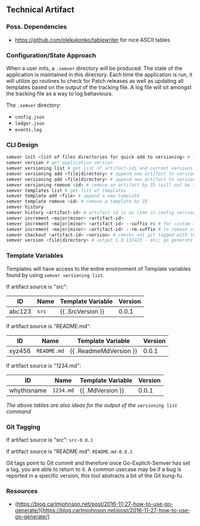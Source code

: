 ## Technical Artifact

### Poss. Dependencies

- https://github.com/olekukonko/tablewriter for nice ASCII tables

### Configuration/State Approach

When a user inits, a `.semver` directory will be produced. The state of the application is maintained in this directory. Each time the application is run, it will utilize go routines to check for Patch releases as well as updating all templates based on the output of the tracking file. A log file will sit amongst the tracking file as a way to log behaviours.

The `.semver` directory:

- `config.json`
- `ledger.json`
- `events.log`

### CLI Design

```sh
semver init <list of files directories for quick add to versioning> # i.e. `v init src tests xyz.wireframe`
semver version # get application version
semver versioning list # get list of artifact-ids and current versions (in tabular form)
semver versioning add <file|directory> # append new artifact to versioning list
semver versioning add <file|directory> # append new artifact to versioning list
semver versioning remove <id> # remove an artifact by ID (will not be removed from history or ledger)
semver templates list # get list of templates
semver template add <file> # append a new template
semver template remove <id> # remove a template by ID
semver history
semver history <artifact-id> # artifact-id is an item in config versioning / consider pulling commit information per minor releases or an artifact?
semver increment <major|minor> <artifact-id>
semver increment <major|minor> <artifact-id> --suffix rc # for custom suffix
semver increment <major|minor> <artifact-id> --rm-suffix # to remove suffix with addition
semver checkout <artifact-id> <version> # checks out git tagged with the following version (read-only *no incrementing from here* - this is not Git)
semver version <file|directory> # output 1.0.132423 - etc; go generate with -ldflags argument?
```

### Template Variables

Templates will have access to the entire environment of Template variables found by using `semver versioning list`.

If artifact source is "src":

| ID     | Name  | Template Variable | Version |
| ------ | ----- | ----------------- | ------- |
| abc123 | `src` | {{ .SrcVersion }} | 0.0.1   |


If artifact source is "README.md":

| ID     | Name        | Template Variable      | Version |
| ------ | ----------- | ---------------------- | ------- |
| xyz456 | `README.md` | {{ .ReadmeMdVersion }} | 0.0.1   |


If artifact source is "1234.md":

| ID          | Name      | Template Variable | Version |
| ----------- | --------- | ----------------- | ------- |
| whythisname | `1234.md` | {{ .MdVersion }}  | 0.0.1   |

*The above tables are also ideas for the output of the `versioning list` command*

### Git Tagging

If artifact source is "src": `src-0.0.1`

If artifact source is "README.md": `README.md-0.0.1`

Git tags point to Git commit and therefore once Go-Explicit-Semver has set a tag, you are able to return to it. A common usecase may be if a bug is reported in a specific version, this tool abstracts a bit of the Git kung-fu.

### Resources

- (https://blog.carlmjohnson.net/post/2016-11-27-how-to-use-go-generate/)[https://blog.carlmjohnson.net/post/2016-11-27-how-to-use-go-generate/]